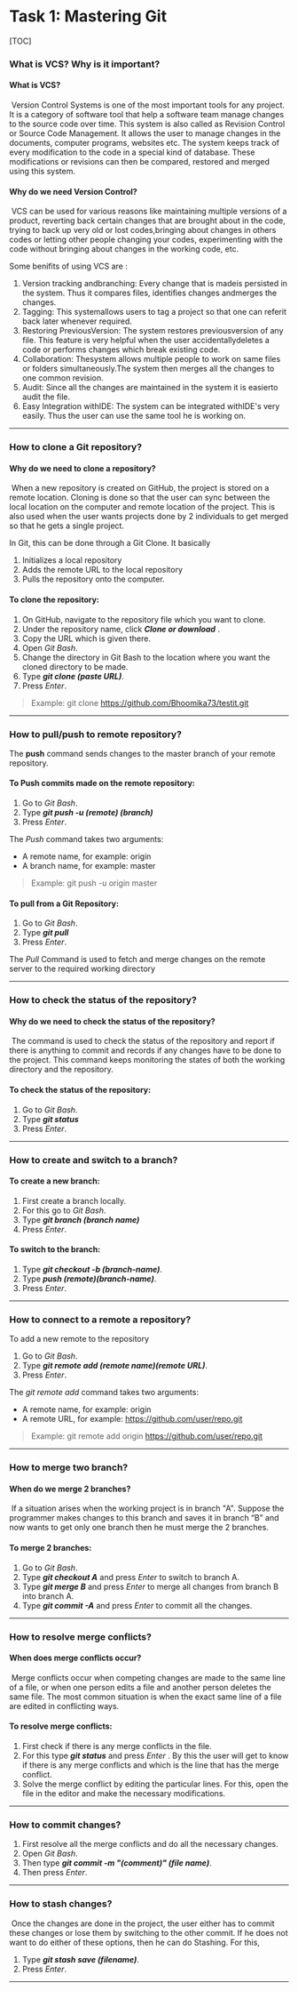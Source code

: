 # Task 1: Mastering Git

[TOC]

### What is VCS? Why is it important?

#### What is VCS?

​	Version Control Systems is one of the most important tools for any project. It is a category of software tool that help a software team manage changes to the source code over time. This system is also called as Revision Control or Source Code Management. It allows the user to manage changes in the documents, computer programs, websites etc.  The system keeps track of every modification to the code  in a special kind of database. These modifications or revisions can then be compared, restored and merged using this system.

#### Why do we need Version Control?

​	VCS can be used for various reasons like maintaining multiple versions of a product, reverting back certain changes that are brought about in the code, trying to back up very old or lost codes,bringing about changes in others codes or letting other people changing your codes, experimenting with the code without bringing about changes in  the working code, etc.

Some benifits of using VCS are :

1. Version tracking andbranching: Every change that is madeis persisted in the system. Thus it compares files, identifies changes andmerges the changes.
2. Tagging: This systemallows users to tag a project so that one can referit back later whenever required.
3. Restoring PreviousVersion: The system restores previousversion of any file. This feature is very helpful when the user accidentallydeletes a code or performs changes which break existing code.
4. Collaboration: Thesystem allows multiple people to work on same files or folders simultaneously.The system then merges all the changes to one common revision.
5. Audit: Since all the changes are maintained in the system it is easierto audit the file.
6. Easy Integration withIDE: The system can be integrated withIDE's very easily. Thus the user can use the same tool he is working on.  

***

### How to clone a Git repository?

#### Why do we need to clone a repository?

​	When a new repository is created on GitHub, the project is stored on a  remote location. Cloning is done so that the user can sync between the local location on the computer and remote location of the project. This is also used when the user wants projects done by 2 individuals to get merged so that he gets a single project.

In Git, this can be done through a Git Clone. It basically

1. Initializes a local repository
2. Adds the remote URL to the local repository
3. Pulls the repository onto the computer.

#### To clone the repository:

1. On GitHub, navigate to the repository file which you want to clone. 
2. Under the repository name, click ***Clone or download*** .
3. Copy the URL which is given there. 
4. Open *Git Bash*.
5. Change the directory in Git Bash to the location where you want the cloned directory to be made.
6. Type ***git clone (paste URL)***.
7. Press *Enter*.


> Example: git clone https://github.com/Bhoomika73/testit.git

***

### How to pull/push to remote repository?

The **push** command sends changes to the master branch of your remote repository.

#### To Push commits made on the remote repository:

1. Go to *Git Bash*.
2. Type ***git push -u (remote) (branch)***
3. Press *Enter*.

The  *Push* command takes two arguments:

- A remote name,     for example: origin
- A branch name,     for example: master

> Example: git push -u origin master

#### To pull from a Git Repository:

1. Go to *Git Bash*.
2. Type ***git pull***
3. Press *Enter*.

The *Pull* Command is used to fetch and merge changes on the remote server to the required working directory

***

### How to check the status of the repository?

#### Why do we need to check the status of the repository?

​	The command is used to check the status of the repository and report if there is anything to commit and records if any changes have to be done to the project. This command keeps monitoring the states of both the working directory and the repository. 

#### To check the status of the repository:

1. Go to *Git Bash*.
2. Type ***git status***
3. Press *Enter*. 

***

### How to create and switch to a branch?

#### To create a new branch:

1. First create a branch locally.
2. For this go to *Git Bash*.
3. Type ***git branch (branch name)*** 
4. Press *Enter*.

#### To switch to the branch:

1. Type ***git checkout -b (branch-name)***.
2. Type ***push (remote)(branch-name)***.
3. Press *Enter*.

***

### How to connect to a remote a repository?

To add a new remote to the repository 

1. Go to *Git Bash*.
2. Type ***git remote add (remote name)(remote URL)***.
3. Press *Enter*.

The *git remote add* command takes two arguments:

- A remote name, for example: origin
- A remote URL, for example: https://github.com/user/repo.git

>Example: git remote add origin https://github.com/user/repo.git

***

### How to merge two branch?

#### When do we merge 2 branches?

​	If a situation arises when the working project is in branch "A". Suppose the programmer makes changes to this branch and saves it in branch “B” and now wants to get only one branch then he must merge the 2 branches.

#### To merge 2 branches:

1. Go to *Git Bash*.
2. Type ***git checkout A*** and press *Enter* to switch to branch A.
3. Type ***git merge B*** and press *Enter* to merge all changes from branch B into branch A.
4. Type ***git commit -A*** and press *Enter* to commit all the changes.

***

### How to resolve merge conflicts?

#### When does merge conflicts occur?

​	Merge conflicts occur when competing changes are made to the same line of a file, or when one person edits a file and another person deletes the same file. The most common situation is when the exact same line of a file are edited in conflicting ways.

#### To resolve merge conflicts:

1. First check if there is any merge conflicts in the file. 
2. For this type ***git status*** and press *Enter* . By this the user will get to know if there is any merge conflicts and which is the line that has the merge conflict.
3. Solve the merge conflict by editing the particular lines. For this, open the file in the editor and make the necessary modifications.

***

### How to commit changes?

1. First resolve all the merge conflicts and do all the necessary changes.
2. Open *Git Bash*.
3. Then type ***git commit -m "(comment)" (file name)***.
4. Then press *Enter*.

***

### How to stash changes?

​	Once the changes are done in the project, the user either has to commit these changes or lose them by switching to the other commit. If he does not want to do either of these options, then he can do Stashing. For this,

1. Type ***git stash save (filename)***.
2. Press *Enter*.

***

